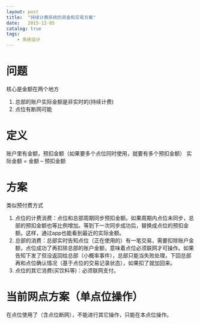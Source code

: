 ```yaml
---
layout: post
title:  "持续计费系统的资金和交易方案"
date:   2015-12-05
catalog: true
tags:
    - 系统设计
---
```


# 问题
核心是金额在两个地方
1. 总部的账户实际金额是非实时的(持续计费)
2. 点位有断网可能

# 定义
账户里有金额，预扣金额（如果要多个点位同时使用，就要有多个预扣金额）
实际金额 = 金额 – 预扣金额

# 方案
类似预付费方式
1. 点位的计费消费：点位和总部周期同步预扣金额。如果周期内点位未同步，总部的预扣金额也等比例增加。等到下一次同步成功后，替换成点位的预扣金额。这样，通过app也能看到最近的实际金额。
2. 总部的消费：总部实时告知点位（正在使用的）有一笔交易，需要扣除账户金额，点位成功了再扣除总部的账户金额，意味着点位必须联网才可操作。如果告知下发了但没返回给总部（小概率事件），总部只能当失败处理，下回总部再和点位确认情况（基于点位的交易记录状态），如果扣了就加回来。
3. 点位的其它消费(买饮料等)：必须联网支付。

# 当前网点方案（单点位操作）
在点位使用了（含点位断网），不能进行其它操作，只能在本点位操作。

